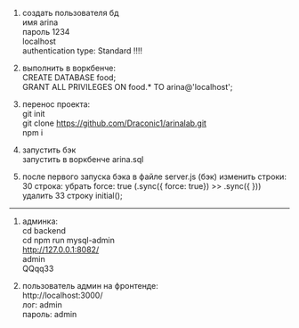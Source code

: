 1. создать пользователя бд  
  имя arina  
  пароль 1234   
  localhost  
  authentication type: Standard !!!!

2. выполнить в воркбенче:  
  CREATE DATABASE food;  
  GRANT ALL PRIVILEGES ON food.* TO arina@'localhost';  

3. перенос проекта:  
  git init  
  git clone https://github.com/Draconic1/arinalab.git  
  npm i  

4. запустить бэк  
  запустить в воркбенче arina.sql  
 
5. после первого запуска бэка в файле server.js (бэк)  изменить строки:  
  30 строка: убрать force: true (.sync({ force: true}) >>  .sync({ }))    
  удалить 33 строку  initial();

______________________________

1. админка:  
  cd backend  
  cd npm run mysql-admin  
  http://127.0.0.1:8082/  
  admin  
  QQqq33  

2. пользователь админ на фронтенде:  
  http://localhost:3000/  
  лог: admin  
  пароль: admin  
